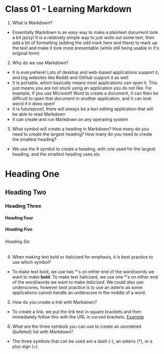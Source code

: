 # Class 01 - Learning Markdown

1. What is Markdown?
- Essentially Markdown is an easy way to make a plaintext document look a bit jazzy! It is a relatively simple way to just write out some text, then add a bit of formatting (adding the odd mark here and there) to mark up the text and make it look more presentable (while still being usable in it's original form)

2. Why do we use Markdown?
- It is everywhere! Lots of desktop and web-based applications support it, and big websites like Reddit and GitHub support it as well
- It is portable, which basically means most applications can open it. This just means you are not stuck using an application you do not like. For example, if you use Microsoft Word to create a document, it can then be difficult to open that document in another application, and it can look weird if it does open!
- It is futureproof, there will always be a text editing application that will be able to read Markdown
- It can create and run Markdown on any operating system

3. What symbol will create a heading in Markdown? How many do you need to create the largest heading? How many do you need to create the smallest heading?
- We use the # symbol to create a heading, with one used for the largest heading, and the smallest heading uses six.
# Heading One
## Heading Two
### Heading Three
#### Heading Four
##### Heading Five
###### Heading Six

4. When making text bold or italicized for emphasis, it is best practice to use which symbol?
- To make text bold, we use two *'s on either end of the word/words we want to make **bold**. To make text italicized, we use one *'s on either end of the word/words we want to make *italicized*. We could also use underscores, however best practice is to use an asterix as some applications cannot handle an underscore in the middle of a word.

5. How do you create a link with Markdown?
- To create a link, we put the link text in square brackets and then immediately follow this with the URL in curved brackets. [Example](https://fennand.github.io/reading-notes/)

6. What are the three symbols you can use to create an unordered (bulleted) list with Markdown?
- The three symbols that can be used are a dash (-), an asterix (*), or a plus sign (+).
